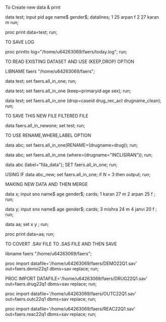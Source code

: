 To Create new data & print

data test;
input pid age name$ gender$;
datalines;
1 25 arpan f
2 27 karan m
run;

proc print data=test;
run;

TO SAVE LOG

proc printto log="/home/u64263069/faers/today.log";
run;

TO READ EXISTING DATASET AND USE (KEEP,DROP) OPTION

LIBNAME faers "/home/u64263069/faers";

data test;
set faers.all_in_one;
run;

data test;
set faers.all_in_one (keep=primaryid age sex);
run;

data test;
set faers.all_in_one (drop=caseid drug_rec_act drugname_clean);
run;

TO SAVE THIS NEW FILE FILTERED FILE 

data faers.all_in_newone;
set test;
run;

TO USE RENAME,WHERE,LABEL OPTION

data abc;
set faers.all_in_one(RENAME=(drugname=drug));
run;

data abc;
set faers.all_in_one (where=(drugname="INCLISIRAN"));
run;

data abc (label="fda_data");
SET faers.all_in_one;
run;

USING IF 
data abc_new;
    set faers.all_in_one;
    if _N_ = 3 then output;
run;

MAKING NEW DATA AND THEN MERGE 

data x;
input sno name$ age gender$;
cards;
1 karan 27 m
2 arpan 25 f
;
run;

data y;
input sno name$ age gender$;
cards;
3 mishra 24 m
4 janvi 20 f
;
run;

data aa;
set x y ;
run;

proc print data=aa;
run;

TO COVERT .SAV FILE TO .SAS FILE AND THEN SAVE 


libname faers "/home/u64263069/faers";

proc import datafile='/home/u64263069/faers/DEMO22Q1.sav'
out=faers.demo22q1
dbms=sav
replace;
run;

PROC IMPORT DATAFILE='/home/u64263069/faers/DRUG22Q1.sav'
out=faers.drug22q1
dbms=sav
replace;
run;

proc import datafile='/home/u64263069/faers/OUTC22Q1.sav'
out=faers.outc22q1
dbms=sav
replace;
run;

proc import datafile='/home/u64263069/faers/REAC22Q1.sav'
out=faers.reac22q1
dbms=sav
replace;
run;





